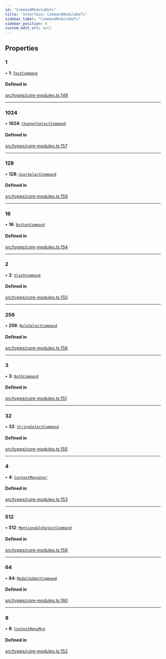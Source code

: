 ```yaml
---
id: "CommandModuleDefs"
title: "Interface: CommandModuleDefs"
sidebar_label: "CommandModuleDefs"
sidebar_position: 0
custom_edit_url: null
---
```


## Properties

### 1

• **1**: [`TextCommand`](TextCommand.md)

#### Defined in

[src/types/core-modules.ts:149](https://github.com/sern-handler/handler/blob/e1059f9/src/types/core-modules.ts#L149)

___

### 1024

• **1024**: [`ChannelSelectCommand`](ChannelSelectCommand.md)

#### Defined in

[src/types/core-modules.ts:157](https://github.com/sern-handler/handler/blob/e1059f9/src/types/core-modules.ts#L157)

___

### 128

• **128**: [`UserSelectCommand`](UserSelectCommand.md)

#### Defined in

[src/types/core-modules.ts:159](https://github.com/sern-handler/handler/blob/e1059f9/src/types/core-modules.ts#L159)

___

### 16

• **16**: [`ButtonCommand`](ButtonCommand.md)

#### Defined in

[src/types/core-modules.ts:154](https://github.com/sern-handler/handler/blob/e1059f9/src/types/core-modules.ts#L154)

___

### 2

• **2**: [`SlashCommand`](SlashCommand.md)

#### Defined in

[src/types/core-modules.ts:150](https://github.com/sern-handler/handler/blob/e1059f9/src/types/core-modules.ts#L150)

___

### 256

• **256**: [`RoleSelectCommand`](RoleSelectCommand.md)

#### Defined in

[src/types/core-modules.ts:156](https://github.com/sern-handler/handler/blob/e1059f9/src/types/core-modules.ts#L156)

___

### 3

• **3**: [`BothCommand`](BothCommand.md)

#### Defined in

[src/types/core-modules.ts:151](https://github.com/sern-handler/handler/blob/e1059f9/src/types/core-modules.ts#L151)

___

### 32

• **32**: [`StringSelectCommand`](StringSelectCommand.md)

#### Defined in

[src/types/core-modules.ts:155](https://github.com/sern-handler/handler/blob/e1059f9/src/types/core-modules.ts#L155)

___

### 4

• **4**: [`ContextMenuUser`](ContextMenuUser.md)

#### Defined in

[src/types/core-modules.ts:153](https://github.com/sern-handler/handler/blob/e1059f9/src/types/core-modules.ts#L153)

___

### 512

• **512**: [`MentionableSelectCommand`](MentionableSelectCommand.md)

#### Defined in

[src/types/core-modules.ts:158](https://github.com/sern-handler/handler/blob/e1059f9/src/types/core-modules.ts#L158)

___

### 64

• **64**: [`ModalSubmitCommand`](ModalSubmitCommand.md)

#### Defined in

[src/types/core-modules.ts:160](https://github.com/sern-handler/handler/blob/e1059f9/src/types/core-modules.ts#L160)

___

### 8

• **8**: [`ContextMenuMsg`](ContextMenuMsg.md)

#### Defined in

[src/types/core-modules.ts:152](https://github.com/sern-handler/handler/blob/e1059f9/src/types/core-modules.ts#L152)
